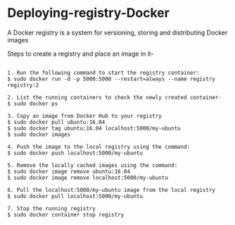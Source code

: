 # Deploying-registry-Docker

A Docker registry is a system for versioning, storing and distributing Docker images

Steps to create a registry and place an image in it-

```

1. Run the following command to start the registry container:
$ sudo docker run -d -p 5000:5000 --restart=always --name registry registry:2

2. List the running containers to check the newly created container-
$ sudo docker ps

3. Copy an image from Docker Hub to your registry
$ sudo docker pull ubuntu:16.04
$ sudo docker tag ubuntu:16.04 localhost:5000/my-ubuntu
$ sudo docker images  

4. Push the image to the local registry using the command:
$ sudo docker push localhost:5000/my-ubuntu

5. Remove the locally cached images using the command:
$ sudo docker image remove ubuntu:16.04
$ sudo docker image remove localhost:5000/my-ubuntu

6. Pull the localhost:5000/my-ubuntu image from the local registry
$ sudo docker pull localhost:5000/my-ubuntu

7. Stop the running registry
$ sudo docker container stop registry

```
